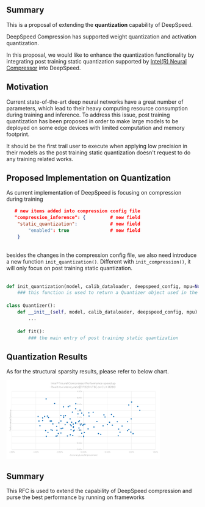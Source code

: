 ## **Summary**

This is a proposal of extending the **quantization** capability of DeepSpeed.

DeepSpeed Compression has supported weight quantization and activation quantization.

In this proposal, we would like to enhance the quantization functionality by integrating post training static quantization supported by [Intel(R) Neural Compressor](https://github.com/intel/neural-compressor) into DeepSpeed.

## **Motivation**

Current state-of-the-art deep neural networks have a great number of parameters, which lead to their heavy computing resource consumption during training and inference. To address this issue, post training quantization has been proposed in order to make large models to be deployed on some edge devices with limited computation and memory footprint. 

It should be the first trail user to execute when applying low precision in their models as the post training static quantization doesn't request to do any training related works.

## **Proposed Implementation on Quantization**

As current implementation of DeepSpeed is focusing on compression during training

```json
   # new items added into compression config file
   "compression_inference": {         # new field
    "static_quantization":            # new field
        "enabled": true               # new field
    }
    
```

besides the changes in the compression config file, we also need introduce a new function `init_quantization()`. Different with `init_compression()`, it will only focus on post training static quantization.

```python

def init_quantization(model, calib_dataloader, deepspeed_config, mpu=None):
    ### this function is used to return a Quantizer object used in the following quantization.

class Quantizer():
    def __init__(self, model, calib_dataloader, deepspeed_config, mpu):
        ...
    
    def fit():
        ### the main entry of post training static quantization 

```

## **Quantization Results**
As for the structural sparsity results, please refer to below chart.

<a target="_blank" href="./imgs/quantization_result.png">
  <img src="./imgs/quantization_result.png" alt="Extension" width="80%" height="80%">
</a>

## **Summary**

This RFC is used to extend the capability of DeepSpeed compression and purse the best performance by running on frameworks 


